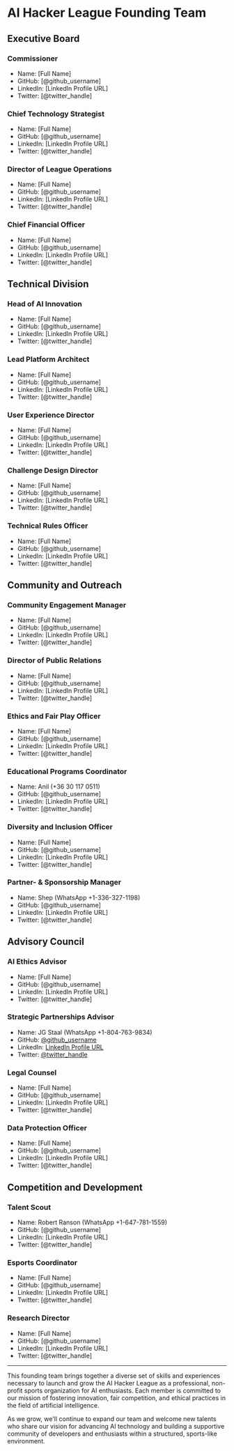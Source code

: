 # AI Hacker League Founding Team

## Executive Board

### Commissioner
- Name: [Full Name]
- GitHub: [@github_username]
- LinkedIn: [LinkedIn Profile URL]
- Twitter: [@twitter_handle]

### Chief Technology Strategist
- Name: [Full Name]
- GitHub: [@github_username]
- LinkedIn: [LinkedIn Profile URL]
- Twitter: [@twitter_handle]

### Director of League Operations
- Name: [Full Name]
- GitHub: [@github_username]
- LinkedIn: [LinkedIn Profile URL]
- Twitter: [@twitter_handle]

### Chief Financial Officer
- Name: [Full Name]
- GitHub: [@github_username]
- LinkedIn: [LinkedIn Profile URL]
- Twitter: [@twitter_handle]

## Technical Division

### Head of AI Innovation
- Name: [Full Name]
- GitHub: [@github_username]
- LinkedIn: [LinkedIn Profile URL]
- Twitter: [@twitter_handle]

### Lead Platform Architect
- Name: [Full Name]
- GitHub: [@github_username]
- LinkedIn: [LinkedIn Profile URL]
- Twitter: [@twitter_handle]

### User Experience Director
- Name: [Full Name]
- GitHub: [@github_username]
- LinkedIn: [LinkedIn Profile URL]
- Twitter: [@twitter_handle]

### Challenge Design Director
- Name: [Full Name]
- GitHub: [@github_username]
- LinkedIn: [LinkedIn Profile URL]
- Twitter: [@twitter_handle]

### Technical Rules Officer
- Name: [Full Name]
- GitHub: [@github_username]
- LinkedIn: [LinkedIn Profile URL]
- Twitter: [@twitter_handle]

## Community and Outreach

### Community Engagement Manager
- Name: [Full Name]
- GitHub: [@github_username]
- LinkedIn: [LinkedIn Profile URL]
- Twitter: [@twitter_handle]

### Director of Public Relations
- Name: [Full Name]
- GitHub: [@github_username]
- LinkedIn: [LinkedIn Profile URL]
- Twitter: [@twitter_handle]

### Ethics and Fair Play Officer
- Name: [Full Name]
- GitHub: [@github_username]
- LinkedIn: [LinkedIn Profile URL]
- Twitter: [@twitter_handle]

### Educational Programs Coordinator
- Name: Anil (+36 30 117 0511)
- GitHub: [@github_username]
- LinkedIn: [LinkedIn Profile URL]
- Twitter: [@twitter_handle]

### Diversity and Inclusion Officer
- Name: [Full Name]
- GitHub: [@github_username]
- LinkedIn: [LinkedIn Profile URL]
- Twitter: [@twitter_handle]

### Partner- & Sponsorship Manager
- Name: Shep (WhatsApp +1-336-327-1198)
- GitHub: [@github_username]
- LinkedIn: [LinkedIn Profile URL]
- Twitter: [@twitter_handle]
  
## Advisory Council

### AI Ethics Advisor
- Name: [Full Name]
- GitHub: [@github_username]
- LinkedIn: [LinkedIn Profile URL]
- Twitter: [@twitter_handle]

### Strategic Partnerships Advisor
- Name: JG Staal (WhatsApp +1-804-763-9834)
- GitHub: [@github_username](@jgstaal)
- LinkedIn: [LinkedIn Profile URL](https://www.linkedin.com/in/jgstaal/)
- Twitter: [@twitter_handle](@jgstaal)

### Legal Counsel
- Name: [Full Name]
- GitHub: [@github_username]
- LinkedIn: [LinkedIn Profile URL]
- Twitter: [@twitter_handle]

### Data Protection Officer
- Name: [Full Name]
- GitHub: [@github_username]
- LinkedIn: [LinkedIn Profile URL]
- Twitter: [@twitter_handle]

## Competition and Development

### Talent Scout
- Name: Robert Ranson (WhatsApp  +1-647-781-1559)
- GitHub: [@github_username]
- LinkedIn: [LinkedIn Profile URL]
- Twitter: [@twitter_handle]

### Esports Coordinator
- Name: [Full Name]
- GitHub: [@github_username]
- LinkedIn: [LinkedIn Profile URL]
- Twitter: [@twitter_handle]

### Research Director
- Name: [Full Name]
- GitHub: [@github_username]
- LinkedIn: [LinkedIn Profile URL]
- Twitter: [@twitter_handle]

---

This founding team brings together a diverse set of skills and experiences necessary to launch and grow the AI Hacker League as a professional, non-profit sports organization for AI enthusiasts. Each member is committed to our mission of fostering innovation, fair competition, and ethical practices in the field of artificial intelligence.

As we grow, we'll continue to expand our team and welcome new talents who share our vision for advancing AI technology and building a supportive community of developers and enthusiasts within a structured, sports-like environment.

